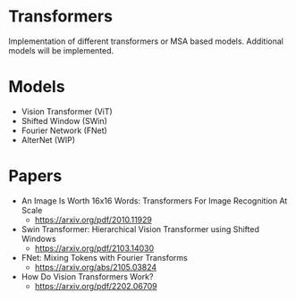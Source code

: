 # Transformers
Implementation of different transformers or MSA based models. 
Additional models will be implemented.


# Models
* Vision Transformer (ViT)
* Shifted Window (SWin)
* Fourier Network (FNet)
* AlterNet (WIP)


# Papers
* An Image Is Worth 16x16 Words: Transformers For Image Recognition At Scale
  * https://arxiv.org/pdf/2010.11929
* Swin Transformer: Hierarchical Vision Transformer using Shifted Windows
  * https://arxiv.org/pdf/2103.14030
* FNet: Mixing Tokens with Fourier Transforms
  * https://arxiv.org/abs/2105.03824
* How Do Vision Transformers Work?
  * https://arxiv.org/pdf/2202.06709
